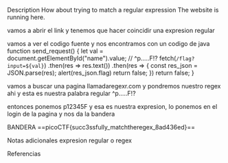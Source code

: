 Description
How about trying to match a regular expression
The website is running here.

vamos a abrir el link 
y tenemos que hacer coincidir una expresion regular 

vamos a ver el codigo fuente y nos encontramos con un codigo de java
function send_request() {
		let val = document.getElementById("name").value;
		// ^p.....F!?
		fetch(`/flag?input=${val}`)
			.then(res => res.text())
			.then(res => {
				const res_json = JSON.parse(res);
				alert(res_json.flag)
				return false;
			})
		return false;
	}



vamos a buscar una pagina llamadaregexr.com y pondremos nuestro regex ahi y esta es nuestra palabra regular 
^p.....F!?

entonces ponemos p12345F y esa es nuestra expresion, lo ponemos en el login de la pagina y nos da la bandera

BANDERA
==picoCTF{succ3ssfully_matchtheregex_8ad436ed}==

Notas adicionales
expresion regular o regex

Referencias
